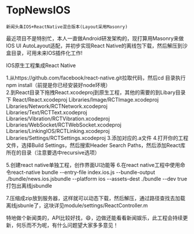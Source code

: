 # TopNewsIOS

` 新闻头条IOS+ReactNative混合版本(Layout采用Masonry) `

 最近项目不是特别忙，本人一直做Android研发架构的，现打算用Masonry来做IOS UI AutoLayout适配，并初步实现React Native的离线包下载，然后解压到沙盒目录，可用未来IOS插件化工作!<br> 

IOS原生工程集成React Native

 1.从https://github.com/facebook/react-native.git拉取代码，然后cd 目录执行npm install（前提是你已经安装好node环境）<br> 
 2.到React目录下拖拽React.xcodeproj到原生工程，其他的需要的到Libary目录下
 React/React.xcodeproj
 Libraries/Image/RCTImage.xcodeproj
 Libraries/Network/RCTNetwork.xcodeproj
 Libraries/Text/RCTText.xcodeproj
 Libraries/Vibration/RCTVibration.xcodeproj
 Libraries/WebSocket/RCTWebSocket.xcodeproj
 Libraries/LinkingIOS/RCTLinking.xcodeproj
 Libraries/Settings/RCTSettings.xcodeproj
 3.添加对应的.a文件
 4.打开你的工程文件，选择Build Settings，然后搜索Header Search Paths，然后添加React库所在的目录（注意要选中recursive选项）

 5.创建react native单独工程，创作界面UI功能等
 6.在react native工程中使用命令react-native bundle --entry-file index.ios.js --bundle-output ./bundle/news.ios.jsbundle --platform ios --assets-dest ./bundle --dev true  打包出离线jsbundle

 7.压缩成zip放到服务器，这样就可以动态下载，然后解压，通过路径查找去加载离线jsbunle了，这块详见module/settings/ReactController.m

特地做个新闻类的，API比较好找，😄，边做还能看看新闻娱乐，此工程会持续更新，何乐而不为呢，有什么问题望大家多多意见！<br> 






